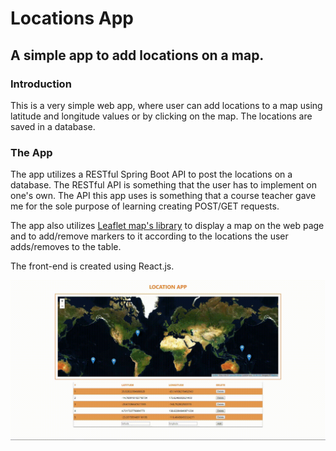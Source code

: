 # Locations App

## A simple app to add locations on a map.

### Introduction

This is a very simple web app, where user can add locations to a map using latitude and
longitude values or by clicking on the map. The locations are saved in a database.

### The App

The app utilizes a RESTful Spring Boot API to post the locations on a database. The RESTful
API is something that the user has to implement on one's own. The API this app uses is something 
that a course teacher gave me for the sole purpose of learning creating POST/GET requests.

The app also utilizes [Leaflet map's library](https://leafletjs.com/) to display a map on the web page and to add/remove markers
to it according to the locations the user adds/removes to the table.

The front-end is created using React.js.

![Gif of the App](/doc/app.gif)
